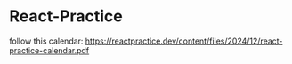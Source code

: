 # React-Practice
follow this calendar: https://reactpractice.dev/content/files/2024/12/react-practice-calendar.pdf
